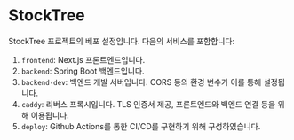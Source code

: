 # StockTree

StockTree 프로젝트의 베포 설정입니다. 다음의 서비스를 포함합니다:
1. `frontend`: Next.js 프론트엔드입니다.
2. `backend`: Spring Boot 백엔드입니다.
3. `backend-dev`: 백엔드 개발 서버입니다. CORS 등의 환경 변수가 이를 통해 설정됩니다.
4. `caddy`: 리버스 프록시입니다. TLS 인증서 제공, 프론트엔드와 백엔드 연결 등을 위해 이용됩니다.
5. `deploy`: Github Actions를 통한 CI/CD를 구현하기 위해 구성하였습니다.